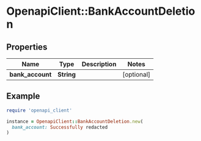 # OpenapiClient::BankAccountDeletion

## Properties

| Name | Type | Description | Notes |
| ---- | ---- | ----------- | ----- |
| **bank_account** | **String** |  | [optional] |

## Example

```ruby
require 'openapi_client'

instance = OpenapiClient::BankAccountDeletion.new(
  bank_account: Successfully redacted
)
```

